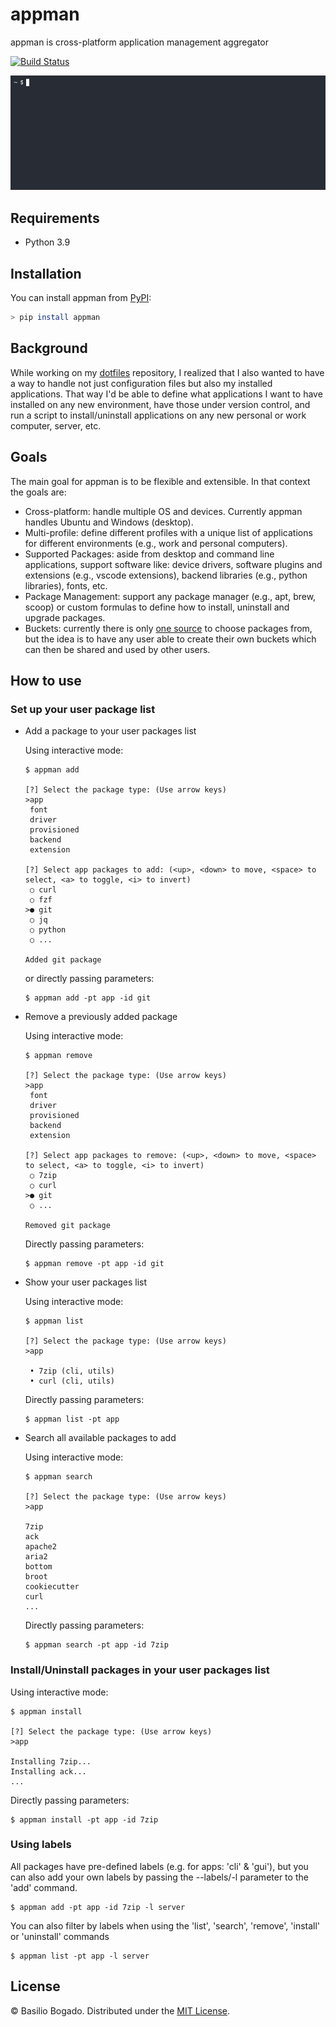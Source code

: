 # appman

appman is cross-platform application management aggregator

[![Build Status](https://travis-ci.com/basiliskus/appman.svg?branch=main)](https://travis-ci.com/basiliskus/appman)

<p align="center"><img src="https://raw.githubusercontent.com/basiliskus/appman/main/docs/demo.gif"/></p>

## Requirements

- Python 3.9

## Installation

You can install appman from [PyPI](https://pypi.org/project/appman/):

```bash
> pip install appman
```

## Background

While working on my [dotfiles](https://wiki.archlinux.org/title/Dotfiles) repository, I realized that I also wanted to have a way to handle not just configuration files but also my installed applications. That way I'd be able to define what applications I want to have installed on any new environment, have those under version control, and run a script to install/uninstall applications on any new personal or work computer, server, etc.

## Goals

The main goal for appman is to be flexible and extensible. In that context the goals are:

- Cross-platform: handle multiple OS and devices. Currently appman handles Ubuntu and Windows (desktop).
- Multi-profile: define different profiles with a unique list of applications for different environments (e.g., work and personal computers).
- Supported Packages: aside from desktop and command line applications, support software like: device drivers, software plugins and extensions (e.g., vscode extensions), backend libraries (e.g., python libraries), fonts, etc.
- Package Management: support any package manager (e.g., apt, brew, scoop) or custom formulas to define how to install, uninstall and upgrade packages.
- Buckets: currently there is only [one source](https://github.com/basiliskus/appman/tree/main/appman/buckets/main) to choose packages from, but the idea is to have any user able to create their own buckets which can then be shared and used by other users.

## How to use

### Set up your user package list

- Add a package to your user packages list

  Using interactive mode:

  ```console
  $ appman add

  [?] Select the package type: (Use arrow keys)
  >app
   font
   driver
   provisioned
   backend
   extension

  [?] Select app packages to add: (<up>, <down> to move, <space> to select, <a> to toggle, <i> to invert)
   ○ curl
   ○ fzf
  >● git
   ○ jq
   ○ python
   ○ ...

  Added git package
  ```

  or directly passing parameters:

  ```console
  $ appman add -pt app -id git
  ```

- Remove a previously added package

  Using interactive mode:

  ```console
  $ appman remove

  [?] Select the package type: (Use arrow keys)
  >app
   font
   driver
   provisioned
   backend
   extension

  [?] Select app packages to remove: (<up>, <down> to move, <space> to select, <a> to toggle, <i> to invert)
   ○ 7zip
   ○ curl
  >● git
   ○ ...

  Removed git package
  ```

  Directly passing parameters:

  ```console
  $ appman remove -pt app -id git
  ```

- Show your user packages list

  Using interactive mode:

  ```console
  $ appman list

  [?] Select the package type: (Use arrow keys)
  >app

   • 7zip (cli, utils)
   • curl (cli, utils)
  ```

  Directly passing parameters:

  ```console
  $ appman list -pt app
  ```

- Search all available packages to add

  Using interactive mode:

  ```console
  $ appman search

  [?] Select the package type: (Use arrow keys)
  >app

  7zip
  ack
  apache2
  aria2
  bottom
  broot
  cookiecutter
  curl
  ...
  ```

  Directly passing parameters:

  ```console
  $ appman search -pt app -id 7zip
  ```

### Install/Uninstall packages in your user packages list

Using interactive mode:

```console
$ appman install

[?] Select the package type: (Use arrow keys)
>app

Installing 7zip...
Installing ack...
...
```

Directly passing parameters:

```console
$ appman install -pt app -id 7zip
```

### Using labels

All packages have pre-defined labels (e.g. for apps: 'cli' & 'gui'), but you can also add your own labels by passing the --labels/-l parameter to the 'add' command.

```console
$ appman add -pt app -id 7zip -l server
```

You can also filter by labels when using the 'list', 'search', 'remove', 'install' or 'uninstall' commands

```console
$ appman list -pt app -l server
```

## License

© Basilio Bogado. Distributed under the [MIT License](LICENSE).
